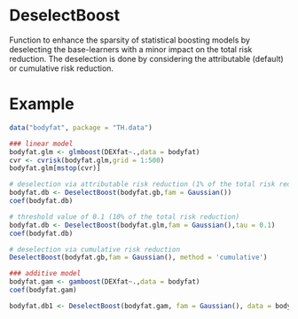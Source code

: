 # DeselectBoost
Function to enhance the sparsity of statistical boosting models by deselecting the base-learners with a minor impact on the total risk reduction. The deselection is done by considering the attributable (default) or cumulative risk reduction. 

# Example
```r
data("bodyfat", package = "TH.data")

### linear model 
bodyfat.glm <- glmboost(DEXfat~.,data = bodyfat)
cvr <- cvrisk(bodyfat.glm,grid = 1:500)
bodyfat.glm[mstop(cvr)]

# deselection via attributable risk reduction (1% of the total risk reduction)
bodyfat.db <- DeselectBoost(bodyfat.gb,fam = Gaussian())  
coef(bodyfat.db)

# threshold value of 0.1 (10% of the total risk reduction)
bodyfat.db <- DeselectBoost(bodyfat.glm,fam = Gaussian(),tau = 0.1)    
coef(bodyfat.db)

# deselection via cumulative risk reduction
DeselectBoost(bodyfat.gb,fam = Gaussian(), method = 'cumulative')

### additive model
bodyfat.gam <- gamboost(DEXfat~.,data = bodyfat)
coef(bodyfat.gam)

bodyfat.db1 <- DeselectBoost(bodyfat.gam, fam = Gaussian(), data = bodyfat)


```
